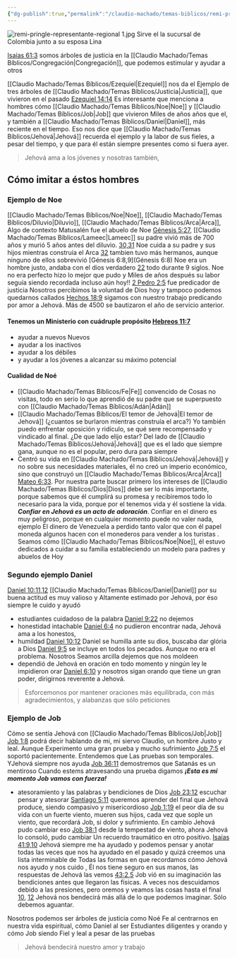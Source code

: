 ```yaml
---
{"dg-publish":true,"permalink":"/claudio-machado/temas-biblicos/remi-pringle-seras-como-un-arbol-grande/","tags":["Biblia"]}
---
```


![remi-pringle-representante-regional 1.jpg](/img/user/Personal/Im%C3%A1genes/remi-pringle-representante-regional%201.jpg)
Sirve el la sucursal de Colombia junto a su esposa Lina 

[Isaías 61:3](https://wol.jw.org/es/wol/b/r4/lp-s/nwtsty/23/61#v=23:61:3) somos árboles de justicia en la [[Claudio Machado/Temas Bíblicos/Congregación\|Congregación]], que podemos estimular y ayudar a otros 

[[Claudio Machado/Temas Bíblicos/Ezequiel\|Ezequiel]] nos da el Ejemplo de tres árboles de [[Claudio Machado/Temas Bíblicos/Justicia\|Justicia]], que vivieron en el pasado [Ezequiel 14:14](https://wol.jw.org/es/wol/b/r4/lp-s/nwtsty/26/14#v=26:14:14) Es interesante que menciona a hombres cómo [[Claudio Machado/Temas Bíblicos/Noe\|Noe]] y [[Claudio Machado/Temas Bíblicos/Job\|Job]] que vivieron Miles de años años que el, y también a [[Claudio Machado/Temas Bíblicos/Daniel\|Daniel]], más reciente en el tiempo. 
Eso nos dice que [[Claudio Machado/Temas Bíblicos/Jehová\|Jehová]] recuerda el ejemplo y la labor de sus fieles, a pesar del tiempo, y que para él están siempre presentes como si fuera ayer.


>Jehová ama a los jóvenes y nosotras también, 

## Cómo imitar a éstos hombres 

### Ejemplo de Noe 

[[Claudio Machado/Temas Bíblicos/Noe\|Noe]], [[Claudio Machado/Temas Bíblicos/Diluvio\|Diluvio]], [[Claudio Machado/Temas Bíblicos/Arca\|Arca]], Algo de contexto Matusalén fue el abuelo de Noe [Génesis 5:27](https://wol.jw.org/es/wol/b/r4/lp-s/nwtsty/1/5#v=1:5:27), [[Claudio Machado/Temas Bíblicos/Lameec\|Lameec]] su  padre  vivió más de 700 años y murió 5 años antes del diluvio. [30,31](https://wol.jw.org/es/wol/b/r4/lp-s/nwtsty/1/5#v=1:5:30-1:5:31) Noe cuida a su padre y sus hijos mientras construía el Arca [32](https://wol.jw.org/es/wol/b/r4/lp-s/nwtsty/1/5#v=1:5:32) tambien tuvo más  hermanos, aunque ninguno de ellos sobrevivió [Génesis 6:8,9](Génesis 6:8) Noe era un hombre justo, andaba con el dios verdadero [22](https://wol.jw.org/es/wol/b/r4/lp-s/nwtsty/1/6#v=1:6:22) todo durante 9 siglos. Noe no era perfecto hizo lo mejor que pudo y Miles de años después su labor seguía siendo recordada incluso aún hoy!! [2 Pedro 2:5](https://wol.jw.org/es/wol/b/r4/lp-s/nwtsty/61/2#v=61:2:5) fue predicador de justicia 
Nosotros percibimos la voluntad de Dios hoy y tampoco podemos quedarnos callados [Hechos 18:9](https://wol.jw.org/es/wol/b/r4/lp-s/nwtsty/44/18#v=44:18:9) sigamos con nuestro trabajo predicando por amor a Jehová. Más de 4500 se bautizaron el año de servicio anterior. 

#### Tenemos un Ministerio con  cuádruple propósito [Hebreos 11:7](https://wol.jw.org/es/wol/b/r4/lp-s/nwtsty/58/11#v=58:11:7)
- ayudar a nuevos Nuevos 
- ayudar a los inactivos 
- ayudar a los débiles 
- y ayudar a los jóvenes a alcanzar su máximo potencial

#### Cualidad de Noé 
 - [[Claudio Machado/Temas Bíblicos/Fe\|Fe]] convencido de Cosas no visitas, todo en serio lo que aprendió de su padre que se superpuesto con [[Claudio Machado/Temas Bíblicos/Adán\|Adán]] 
 - [[Claudio Machado/Temas Bíblicos/El temor de Jehová\|El temor de Jehová]] (¿cuantos se burlaron mientras construía el arca?) Yo también puedo enfrentar oposición y ridículo, se qué sere recompensado y vindicado al final. ¿De que lado elijo estar? Del lado de [[Claudio Machado/Temas Bíblicos/Jehová\|Jehová]] que es el lado que siempre gana, aunque no es el popular, pero dura para siempre 
 - Centró su vida en [[Claudio Machado/Temas Bíblicos/Jehová\|Jehová]] y no sobre sus necesidades materiales, él no creó un imperio económico, sino que construyó un [[Claudio Machado/Temas Bíblicos/Arca\|Arca]] [Mateo 6:33](https://wol.jw.org/es/wol/b/r4/lp-s/nwtsty/40/6#v=40:6:33). Por nuestra parte buscar primero los intereses de [[Claudio Machado/Temas Bíblicos/Dios\|Dios]] debe ser lo más importante, porque sabemos que él cumplirá su promesa y recibiremos todo lo necesario para la vida, porque por el tenemos vida y él sostiene la vida. ***Confiar en Jehová es un acto de adoración***. Confiar en el dinero es muy peligroso, porque en cualquier momento puede no valer nada, ejemplo El dinero de Venezuela a perdido tanto valor que con él papel moneda algunos hacen con el monederos para vender a los turistas . Seamos cómo [[Claudio Machado/Temas Bíblicos/Noe\|Noe]], él estuvo dedicados a cuidar a su familia estableciendo un modelo para padres y abuelos de Hoy 


### Segundo ejemplo Daniel

[Daniel 10:11,12](https://wol.jw.org/es/wol/b/r4/lp-s/nwtsty/27/10#v=27:10:11-27:10:12) [[Claudio Machado/Temas Bíblicos/Daniel\|Daniel]] por su buena actitud es muy valioso y Altamente estimado por Jehová, por éso siempre le cuido y ayudó 
- estudiantes cuidadoso de la palabra [Daniel 9:22](https://wol.jw.org/es/wol/b/r4/lp-s/nwtsty/27/9#v=27:9:22) no dejemos 
- honestidad intachable [Daniel 6:4](https://wol.jw.org/es/wol/b/r4/lp-s/nwtsty/27/6#v=27:6:4) no pudieron encontrar nada, Jehová ama a los honestos, 
- humildad [Daniel 10:12](https://wol.jw.org/es/wol/b/r4/lp-s/nwtsty/27/10#v=27:10:12) Daniel se humilla ante su dios, buscaba dar glória a Dios [Daniel 9:5](https://wol.jw.org/es/wol/b/r4/lp-s/nwtsty/27/9#v=27:9:5) se incluye en todos los pecados. Aunque no era el problema. Nosotros Seamos arcilla dejemos que nos moldeen 
- dependió de Jehová en oración en todo momento y ningún ley le impidieron orar [Daniel 6:10](https://wol.jw.org/es/wol/b/r4/lp-s/nwtsty/27/6#v=27:6:10)  y nosotros sigan orando que tiene un gran poder, dirigirnos reverente a Jehová. 

>Esforcemonos por mantener oraciones más equilibrada, con más agradecimientos, y alabanzas que sólo peticiones 

### Ejemplo de Job 

Cómo se sentía Jehová con [[Claudio Machado/Temas Bíblicos/Job\|Job]] [Job 1:8](https://wol.jw.org/es/wol/b/r4/lp-s/nwtsty/18/1#v=18:1:8) podrá decir hablando de mi, mi siervo Claudio, un hombre Justo y leal. Aunque Experimento uma gran prueba y mucho sufrimiento [Job 7:5](https://wol.jw.org/es/wol/b/r4/lp-s/nwtsty/18/7#v=18:7:5) el soportó pacientemente. Entendemos que Las pruebas son temporales. YJehová siempre nos ayuda [Job 36:11](https://wol.jw.org/es/wol/b/r4/lp-s/nwtsty/18/36#v=18:36:11) demostremos que Satanás es un mentiroso 
Cuando estems  atravesando una prueba digamos ***¡Esta es mi momento Job vamos con fuerza!***
- atesoramiento y las palabras y bendiciones de Dios [Job 23:12](https://wol.jw.org/es/wol/b/r4/lp-s/nwtsty/18/23#v=18:23:12) escuchar pensar y atesorar [Santiago 5:11](https://wol.jw.org/es/wol/b/r4/lp-s/nwtsty/59/5#v=59:5:11) queremos aprender del final que Jehová produce, siendo compasivo y misericordioso [Job 1:19](https://wol.jw.org/es/wol/b/r4/lp-s/nwtsty/59/5#v=59:5:11) el peor día de su vida con un fuerte viento, mueren sus hijos, cada vez que sople un viento, que recordará Job, si dolor y sufrimiento. En cambio Jehová pudo cambiar eso [Job 38:1](https://wol.jw.org/es/wol/b/r4/lp-s/nwtsty/18/38#v=18:38:1) desde la tempestad de viento, ahora Jehová lo consoló, pudo cambiar Un recuerdo traumático en otro positivo. [Isaías 41:9,10](https://wol.jw.org/es/wol/b/r4/lp-s/nwtsty/23/41#v=23:41:9-23:41:10) Jehová siempre me ha ayudado y podemos pensar y anotar todas las veces que nos ha ayudado en el pasado y quizá creemos una lista interminable de Todas las formas en que recordamos cómo Jehová nos ayudo y nos cuido , Él nos tiene seguro en sus manos, las respuestas de Jehová las vemos [43:2](https://wol.jw.org/es/wol/b/r4/lp-s/nwtsty/23/43#v=23:43:2),[5](https://wol.jw.org/es/wol/b/r4/lp-s/nwtsty/23/43#v=23:43:5) Job vió en su imaginación las bendiciones antes que llegaron las físicas. A veces nos descuidamos debido a las presiones, pero oremos y veamos las cosas hasta el final [10](https://wol.jw.org/es/wol/b/r4/lp-s/nwtsty/23/43#v=23:43:10), [12](https://wol.jw.org/es/wol/b/r4/lp-s/nwtsty/23/43#v=23:43:12) Jehová nos bendecirá más allá de lo que podemos imaginar. Sólo debemos aguantar. 

Nosotros podemos ser árboles de justicia como 
Noé Fe al centrarnos en nuestra vida espiritual, cómo Daniel al ser Estudiantes diligentes y orando y cómo Job siendo Fiel y leal a pesar de las pruebas 


>Jehová bendecirá nuestro amor y trabajo 

